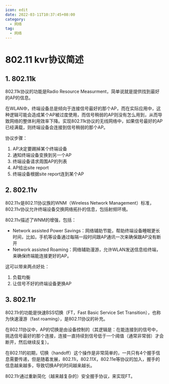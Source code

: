 ```yaml
---
icon: edit
date: 2022-03-11T10:37:45+08:00
category: 
  - 网络
tag:
  - 网络
---
```


# 802.11 kvr协议简述

## 1. 802.11k

802.11k协议的功能是Radio Resource Measurment，简单说就是提供找到最好的AP的信息。

在WLAN中，终端设备总是倾向于连接信号最好的那个AP，而在实际应用中，这种逻辑可能会造成某个AP被过度使用，而信号稍弱的AP则没有怎么用到，从而导致网络的整体利用效率下降。实现802.11k协议的无线网络中，如果信号最好的AP已经满载，则终端设备会连接到信号稍弱的那个AP。

协议步骤：

1. AP决定要踢掉某个终端设备
2. 通知终端设备变换到另一个AP
3. 终端设备请求周围AP的列表
4. AP给出site report
5. 终端设备根据site report连到某个AP

## 2. 802.11v

802.11v是802.11协议族的WNM（Wireless Network Management）标准，802.11v协议允许终端设备交换网络拓扑的信息，包括射频环境。

802.11v描述了WNM的增强，包括：

* Network assisted Power Savings：网络辅助节能，帮助终端设备睡眠更长时间，比如，手机等设备通过每隔一段时间跟AP通讯一次来确保跟AP没有断开
* Network assisted Roaming：网络辅助漫游，允许WLAN发送信息给终端，来确保终端能连接更好的AP。

这可以带来两点好处：

1. 负载均衡
2. 让信号不好的终端设备更换AP

## 3. 802.11r

802.11r的功能是快速BSS切换（FT，Fast Basic Service Set Transition），也称为快速漫游（fast roaming），是802.11协议的补充。

在802.11协议中，AP的切换是由设备控制的（其逻辑是：在能连接到的信号中，挑选信号最好的那个连接，连接一直持续到信号低于一个阈值（通常非常弱）才会断开，然后继续反复）。

在802.11的初期，切换（handoff）这个操作是非常简单的，一共只有4个握手信息需要传递，但是随着发展，802.11i，802.11X，802.11e等协议的加入，握手的信息越来越多，导致切换AP的时间越来越长。

802.11r通过重新简化（越来越复杂的）安全握手协议，来实现FT。
